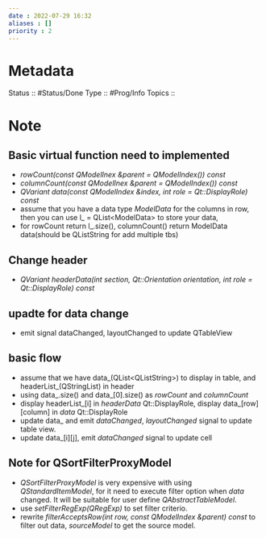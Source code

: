 ```yaml
---
date : 2022-07-29 16:32
aliases : []
priority : 2
---
```

# Metadata
Status :: #Status/Done 
Type ::  #Prog/Info 
Topics :: 
# Note
## Basic virtual function need to implemented
* *rowCount(const QModelInex &parent = QModelIndex()) const*
* *columnCount(const QModelInex &parent = QModelIndex()) const*
* *QVariant data(const QModelIndex &index, int role = Qt::DisplayRole) const*
* assume that you have a data type *ModelData* for the columns in row, then you can use l_ = QList\<ModelData\> to store your data, 
* for rowCount return l_.size(), columnCount() return ModelData data(should be QListString for add multiple tbs)
## Change header
* *QVariant headerData(int section, Qt::Orientation orientation, int role = Qt::DisplayRole) const*
## upadte for data change
* emit signal dataChanged, layoutChanged to update QTableView
## basic flow
* assume that we have data_(QList\<QListString\>) to display in table, and headerList_(QStringList) in header
* using data_.size() and data_\[0\].size() as *rowCount* and *columnCount*
* display headerList_\[i\] in *headerData* Qt::DisplayRole, display data_\[row\]\[column\] in *data* Qt::DisplayRole
* update data_ and emit *dataChanged*, *layoutChanged* signal to update table view.
* update data_\[i\]\[j\], emit *dataChanged* signal to update cell
## Note for QSortFilterProxyModel
* *QSortFilterProxyModel* is very expensive with using *QStandardItemModel*, for it need to execute filter option when *data* changed. It will be suitable for user define *QAbstractTableModel*.
* use *setFilterRegExp(QRegExp)* to set filter criterio.
* rewrite *filterAcceptsRow(int row, const QModelIndex &parent) const* to filter out data, *sourceModel* to get the source model.